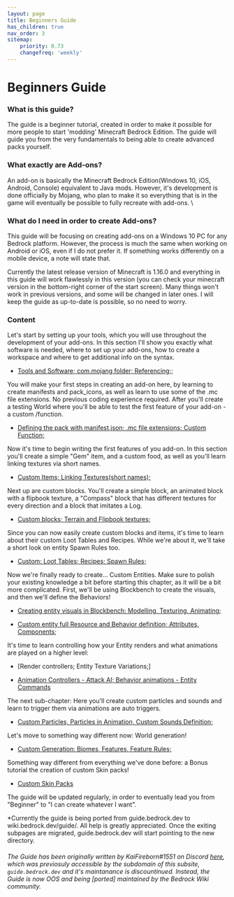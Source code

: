 ```yaml
---
layout: page
title: Beginners Guide
has_children: true
nav_order: 3
sitemap:
    priority: 0.73
    changefreq: 'weekly'
---
```


<link rel="icon" href="/assets/guide/Guide_LOGO.png">

# Beginners Guide

### **What is this guide?** 
The guide is a beginner tutorial, created in order to make it possible for more people to start 'modding' Minecraft Bedrock Edition. The guide will guide you from the very fundamentals to being able to create advanced packs yourself. 

### **What exactly are Add-ons?** 
An add-on is basically the Minecraft Bedrock Edition(Windows 10, iOS, Android, Console) equivalent to Java mods. However, it's development is done officially by Mojang, who plan to make it so everything that is in the game will eventually be possible to fully recreate with add-ons.  \
### **What do I need in order to create Add-ons?** 
This guide will be focusing on creating add-ons on a Windows 10 PC for any Bedrock platform. However, the process is much the same when working on Android or iOS, even if I do not prefer it. If something works differently on a mobile device, a note will state that.



Currently the latest release version of Minecraft is 1.16.0 and everything in this guide will work flawlessly in this version (you can check your minecraft version in the bottom-right corner of the start screen). Many things won't work in previous versions, and some will be changed in later ones. I will keep the guide as up-to-date is possible, so no need to worry.  


### Content
Let's start by setting up your tools, which you will use throughout the development of your add-ons. In this section I'll show you exactly what software is needed, where to set up your add-ons, how to create a workspace and where to get additional info on the syntax.  

- [Tools and Software; com.mojang folder; Referencing;](/guide/software-preparation.html); 

You will make your first steps in creating an add-on here, by learning to create manifests and pack_icons, as well as learn to use some of the .mc file extensions. No previous coding experience required. After you'll create a testing World where you'll be able to test the first feature of your add-on - a custom /function.

- [Defining the pack with manifest.json; .mc file extensions; Custom Function;](/guide/manifest-function-extension.html)

Now it's time to begin writing the first features of you add-on. In this section you'll create a simple "Gem" item, and a custom food, as well as you'll learn linking textures via short names.

- [Custom Items; Linking Textures(short names); ](/guide/custom_blocks.html)

Next up are custom blocks. You'll create a simple block, an animated block with a flipbook texture, a "Compass" block that has different textures for every direction and a block that imitates a Log.

- [Custom blocks; Terrain and Flipbook textures;](/guide/custom_blocks.html)

Since you can now easily create custom blocks and items, it's time to learn about their custom Loot Tables and Recipes. While we're about it, we'll take a short look on entity Spawn Rules too.

- [Custom: Loot Tables; Recipes; Spawn Rules;]()

Now we're finally ready to create... Custom Entities. Make sure to polish your existing knowledge a bit before starting this chapter, as it will be a bit more complicated. First, we'll be using Blockbench to create the visuals, and then we'll define the Behaviors!

 - [Creating entity visuals in Blockbench: Modelling, Texturing, Animating;]()

 - [Custom entity full Resource and Behavior definition; Attributes, Components;]()

It's time to learn controlling how your Entity renders and what animations are played on a higher level:

 - [Render controllers; Entity Texture Variations;]

 - [Animation Controllers - Attack AI; Behavior animations - Entity Commands]()

The next sub-chapter: Here you'll create custom particles and sounds and learn to trigger them via animations are auto triggers.

 - [Custom Particles, Particles in Animation, Custom Sounds Definition;]()

Let's move to something way different now: World generation!

 - [Custom Generation: Biomes, Features, Feature Rules;]()

 

Something way different from everything we've done before: a Bonus tutorial the creation of custom Skin packs!

- [Custom Skin Packs](/guide/custom-skin-packs)

The guide will be updated regularly, in order to eventually lead you from "Beginner" to "I can create whatever I want".

*Currently the guide is being ported from guide.bedrock.dev to wiki.bedrock.dev/guide/. All help is greatly appreciated. Once the exiting subpages are migrated, guide.bedrock.dev will start pointing to the new directory. 

###### The Guide has been originally written by KaiFireborn#1551 on Discord [here](https://sites.google.com/view/mcbe-add-on-tutorial/-?authuser=0), which was previosuly accessible by the subdomain of this subsite, `guide.bedrock.dev` and it's maintanance is discountinued. Instead, the Guide is now OOS and being [ported] maintained by the Bedrock Wiki community.
